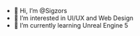- 👋 Hi, I’m @Sigzors
- 👀 I’m interested in UI/UX and Web Design
- 🌱 I’m currently learning Unreal Engine 5

<!---
Sigzors/Sigzors is a ✨ special ✨ repository because its `README.md` (this file) appears on your GitHub profile.
You can click the Preview link to take a look at your changes.
--->
